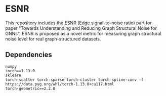 # ESNR

This repository includes the ESNR (Edge signal-to-noise ratio) part for paper "Towards Understanding and Reducing Graph Structural Noise for GNNs". ESNR is proposed as a novel metric for measuring graph structural noise level for real graph-structured datasets.

## Dependencies

    numpy
    torch==1.13.0
    sklearn
    torch-scatter torch-sparse torch-cluster torch-spline-conv -f https://data.pyg.org/whl/torch-1.13.0+cu117.html
    torch-geometric==2.2.0

